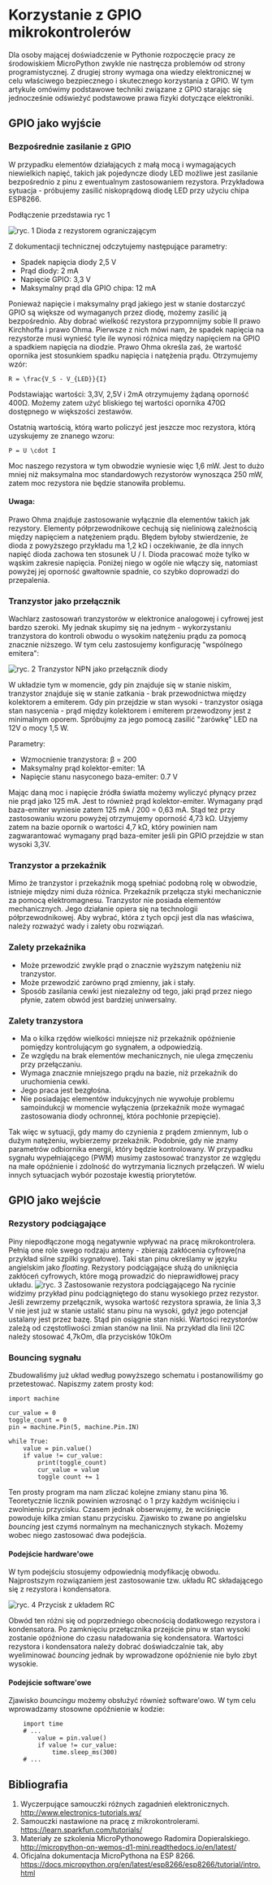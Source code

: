 # Korzystanie z GPIO mikrokontrolerów

Dla osoby mającej doświadczenie w Pythonie rozpoczęcie pracy ze środowiskiem
MicroPython zwykle nie nastręcza problemów od strony programistycznej. Z
drugiej strony wymaga ona wiedzy elektronicznej w celu właściwego bezpiecznego
i skutecznego korzystania z GPIO. W tym artykule omówimy podstawowe techniki
związane z GPIO starając się jednocześnie odświeżyć podstawowe prawa fizyki
dotyczące elektroniki.

## GPIO jako wyjście

### Bezpośrednie zasilanie z GPIO

W przypadku elementów działających z małą mocą i wymagających niewielkich
napięć, takich jak pojedyncze diody LED możliwe jest zasilanie bezpośrednio z
pinu z ewentualnym zastosowaniem rezystora. Przykładowa sytuacja - próbujemy
zasilić niskoprądową diodę LED przy użyciu chipa ESP8266.

Podłączenie przedstawia ryc 1

![ryc. 1 Dioda z rezystorem ograniczającym](ryc1.svg)

Z dokumentacji
technicznej odczytujemy następujące parametry:

* Spadek napięcia diody 2,5 V
* Prąd diody: 2 mA
* Napięcie GPIO: 3,3 V
* Maksymalny prąd dla GPIO chipa: 12 mA

Ponieważ napięcie i maksymalny prąd jakiego jest w stanie dostarczyć GPIO są
większe od wymaganych przez diodę, możemy zasilić ją bezpośrednio. Aby dobrać
wielkość rezystora przypomnijmy sobie II prawo Kirchhoffa i prawo Ohma. Pierwsze
z nich mówi nam, że spadek napięcia na rezystorze musi wynieść tyle ile wynosi
różnica między napięciem na GPIO a spadkiem napięcia na diodzie. Prawo Ohma
określa zaś, że wartość opornika jest stosunkiem spadku
napięcia i natężenia prądu. Otrzymujemy wzór:

```
R = \frac{V_S - V_{LED}}{I}
```

Podstawiając wartości: 3,3V, 2,5V i 2mA otrzymujemy żądaną oporność 400Ω.
Możemy zatem użyć bliskiego tej wartości opornika 470Ω dostępnego w większości
zestawów.

Ostatnią wartością, którą warto policzyć jest jeszcze moc rezystora, którą
uzyskujemy ze znanego wzoru:

```
P = U \cdot I
```

Moc naszego rezystora w tym obwodzie wyniesie więc 1,6 mW. Jest to dużo mniej
niż maksymalna moc standardowych rezystorów wynosząca 250 mW, zatem moc
rezystora nie będzie stanowiła problemu.

#### Uwaga:

Prawo Ohma znajduje zastosowanie wyłącznie dla elementów takich jak
rezystory. Elementy półprzewodnikowe cechują się nieliniową zależnością między
napięciem a natężeniem prądu. Błędem byłoby stwierdzenie, że dioda z powyższego
przykładu ma 1,2 kΩ i oczekiwanie, że dla innych napięć dioda zachowa ten
stosunek U / I. Dioda pracować może tylko w wąskim zakresie napięcia. Poniżej
niego w ogóle nie włączy się, natomiast powyżej jej oporność gwałtownie
spadnie, co szybko doprowadzi do przepalenia.

### Tranzystor jako przełącznik

Wachlarz zastosowań tranzystorów w elektronice analogowej i cyfrowej jest
bardzo szeroki. My jednak skupimy się na jednym - wykorzystaniu tranzystora do
kontroli obwodu o wysokim natężeniu prądu za pomocą znacznie niższego. W tym
celu zastosujemy konfigurację "wspólnego emitera":

![ryc. 2 Tranzystor NPN jako przełącznik diody](ryc2.svg)

W układzie tym w momencie, gdy pin znajduje się w stanie niskim, tranzystor
znajduje się w stanie zatkania - brak przewodnictwa między kolektorem a
emiterem. Gdy pin przejdzie w stan wysoki - tranzystor osiąga stan nasycenia -
prąd między kolektorem i emiterem przewodzony jest z minimalnym oporem.
Spróbujmy za jego pomocą zasilić "żarówkę" LED na 12V o mocy 1,5 W.

Parametry:

* Wzmocnienie tranzystora: β = 200
* Maksymalny prąd kolektor-emiter: 1A
* Napięcie stanu nasyconego baza-emiter: 0.7 V

Mając daną moc i napięcie źródła światła możemy wyliczyć płynący przez nie prąd
jako 125 mA. Jest to również prąd kolektor-emiter.
Wymagany prąd baza-emiter wyniesie zatem 125 mA / 200 = 0,63 mA.
Stąd też przy zastosowaniu wzoru powyżej otrzymujemy oporność 4,73 kΩ.
Użyjemy zatem na bazie opornik o wartości 4,7 kΩ, który powinien nam
zagwarantować wymagany prąd baza-emiter jeśli pin GPIO przejdzie w stan wysoki
3,3V.


### Tranzystor a przekaźnik

Mimo że tranzystor i przekaźnik mogą spełniać podobną rolę w obwodzie, istnieje
między nimi duża różnica.
Przekaźnik przełącza styki mechanicznie za pomocą elektromagnesu.
Tranzystor nie posiada elementów mechanicznych.
Jego działanie opiera się na technologii półprzewodnikowej.
Aby wybrać, która z tych opcji jest dla nas właściwa, należy rozważyć wady i
zalety obu rozwiązań.

### Zalety przekaźnika

* Może przewodzić zwykle prąd o znacznie wyższym natężeniu niż
  tranzystor.
* Może przewodzić zarówno prąd zmienny, jak i stały.
* Sposób zasilania cewki jest niezależny od tego, jaki prąd przez
  niego płynie, zatem obwód jest bardziej uniwersalny.

### Zalety tranzystora
* Ma o kilka rzędów wielkości mniejsze niż przekaźnik opóźnienie pomiędzy
  kontrolującym go sygnałem, a odpowiedzią.
* Ze względu na brak elementów mechanicznych, nie ulega zmęczeniu przy
  przełączaniu.
* Wymaga znacznie mniejszego prądu na bazie, niż przekaźnik do uruchomienia
  cewki.
* Jego praca jest bezgłośna.
* Nie posiadając elementów indukcyjnych nie wywołuje problemu samoindukcji w
  momencie wyłączenia (przekaźnik może wymagać zastosowania diody ochronnej,
  która pochłonie przepięcie).

Tak więc w sytuacji, gdy mamy do czynienia z prądem zmiennym, lub o dużym
natężeniu, wybierzemy przekaźnik. Podobnie, gdy nie znamy parametrów odbiornika
energii, który będzie kontrolowany. W przypadku sygnału wypełniającego (PWM)
musimy zastosować tranzystor ze względu na małe opóźnienie i zdolność do
wytrzymania licznych przełączeń. W wielu innych sytuacjach wybór pozostaje
kwestią priorytetów.

## GPIO jako wejście

### Rezystory podciągające

Piny niepodłączone mogą negatywnie wpływać na pracę mikrokontrolera.
Pełnią one role swego rodzaju anteny - zbierają zakłócenia cyfrowe(na przykład
silne szpilki sygnałowe). Taki stan pinu określamy w języku angielskim jako
*floating*.
Rezystory podciągające służą do uniknięcia zakłóceń cyfrowych, które mogą
prowadzić do nieprawidłowej pracy układu.
![ryc. 3 Zastosowanie rezystora podciągającego](ryc3.svg)
Na rycinie widzimy przykład pinu podciągniętego do stanu wysokiego przez
rezystor. Jeśli zewrzemy przełącznik, wysoka wartość rezystora sprawia,
że linia 3,3 V nie jest już w stanie ustalić stanu pinu na wysoki, gdyż jego
potencjał ustalany jest przez bazę. Stąd pin osiągnie stan niski.
Wartości rezystorów zależą od częstotliwości zmian stanów na linii.
Na przykład dla linii I2C należy stosować 4,7kOm, dla przycisków 10kOm

### Bouncing sygnału

Zbudowaliśmy już układ według powyższego schematu i postanowiliśmy
go przetestować. Napiszmy zatem prosty kod:

```
import machine

cur_value = 0
toggle_count = 0
pin = machine.Pin(5, machine.Pin.IN)

while True:
    value = pin.value()
    if value != cur_value:
        print(toggle_count)
        cur_value = value
        toggle count += 1
```

Ten prosty program ma nam zliczać kolejne zmiany stanu pina 16.
Teoretycznie licznik powinien wzrosnąć o 1 przy każdym wciśnięciu i zwolnieniu
przycisku. Czasem jednak obserwujemy, że wciśnięcie powoduje kilka zmian stanu
przycisku. Zjawisko to zwane po angielsku *bouncing* jest czymś normalnym na
mechanicznych stykach. Możemy wobec niego zastosować dwa podejścia.

#### Podejście hardware'owe

W tym podejściu stosujemy odpowiednią modyfikację obwodu. Najprostszym
rozwiązaniem jest zastosowanie tzw. układu RC składającego się z rezystora i
kondensatora.

![ryc. 4 Przycisk z układem RC](ryc4.svg)

Obwód ten różni się od poprzedniego obecnością dodatkowego rezystora i
kondensatora. Po zamknięciu przełącznika przejście pinu w stan wysoki zostanie
opóźnione do czasu naładowania się kondensatora. Wartości rezystora i
kondensatora należy dobrać doświadczalnie tak, aby wyeliminować *bouncing*
jednak by wprowadzone opóźnienie nie było zbyt wysokie.

#### Podejście software'owe

Zjawisko *bouncingu* możemy obsłużyć również software'owo. W tym celu
wprowadzamy stosowne opóźnienie w kodzie:

```
    import time
    # ...
        value = pin.value()
        if value != cur_value:
            time.sleep_ms(300)
    # ...
```

## Bibliografia

1. Wyczerpujące samouczki różnych zagadnień elektronicznych. http://www.electronics-tutorials.ws/
2. Samouczki nastawione na pracę z mikrokontrolerami. https://learn.sparkfun.com/tutorials/
3. Materiały ze szkolenia MicroPythonowego Radomira Dopieralskiego. http://micropython-on-wemos-d1-mini.readthedocs.io/en/latest/
4. Oficjalna dokumentacja MicroPythona na ESP 8266. https://docs.micropython.org/en/latest/esp8266/esp8266/tutorial/intro.html

